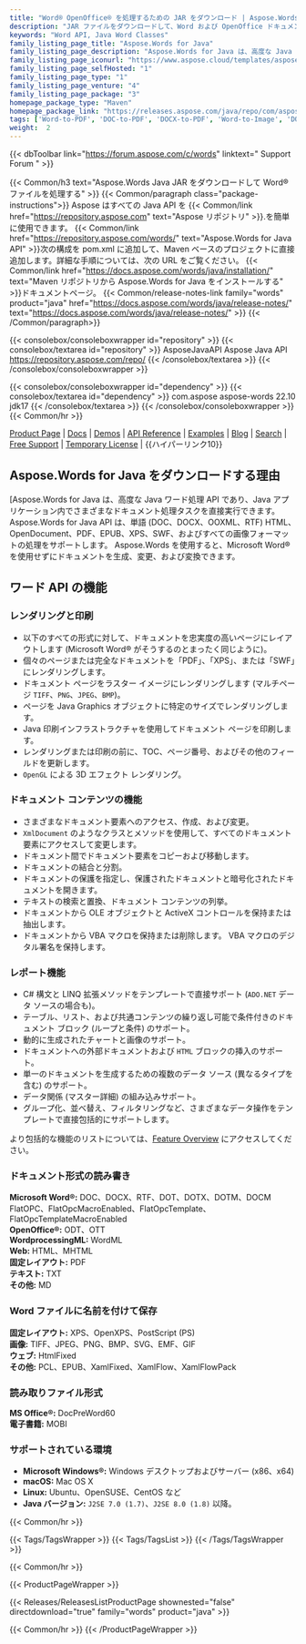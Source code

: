 ```yaml
---
title: "Word® OpenOffice® を処理するための JAR をダウンロード | Aspose.Words API"
description: "JAR ファイルをダウンロードして、Word および OpenOffice ドキュメントを作成、編集、変換、表示します。テキスト、画像、フォーム、テーブル、カスタム XML、SmartArt、OLE、VBA などを操作できます。"
keywords: "Word API, Java Word Classes"
family_listing_page_title: "Aspose.Words for Java"
family_listing_page_description: "Aspose.Words for Java は、高度な Java ワード処理 API であり、Java アプリケーション内でさまざまなドキュメント処理タスクを直接実行できます。"
family_listing_page_iconurl: "https://www.aspose.cloud/templates/aspose/App_Themes/V3/images/words/272x272/aspose_words-for-java.png"
family_listing_page_selfHosted: "1"
family_listing_page_type: "1"
family_listing_page_venture: "4"
family_listing_page_package: "3"
homepage_package_type: "Maven"
homepage_package_link: "https://releases.aspose.com/java/repo/com/aspose/aspose-words/"
tags: ['Word-to-PDF', 'DOC-to-PDF', 'DOCX-to-PDF', 'Word-to-Image', 'DOCX-to-JPG', 'DOC-to-PNG', 'Image-to-PDF', 'JPG-to-PDF', 'TIFF-to-PDF', 'HTML-to-Markdown', 'HTML-to-MD', 'DOCX-to-Markdown', 'DOCX-to-MD', 'Markdown-to-PDF', 'MD-to-PDF', 'HTML-to-PDF', 'MHT-to-PDF', 'MHTML-to-PDF', 'Word-to-HTML', 'Markdown-to-HTML', 'MD-to-HTML', 'Mobi-to-EPUB', 'RTF-to-PDF', 'ODT-to-PDF', 'TXT-to-PDF', 'Mobi-to-PDF', 'DOCX-to-DOC', 'HTML-to-Word']
weight:  2
---
```


{{< dbToolbar link="https://forum.aspose.com/c/words" linktext=" Support Forum " >}}

{{< Common/h3 text="Aspose.Words Java JAR をダウンロードして Word® ファイルを処理する"  >}}
{{< Common/paragraph class="package-instructions">}}
Aspose はすべての Java API を
{{< Common/link href="https://repository.aspose.com" text="Aspose リポジトリ"  >}}.を簡単に使用できます。
{{< Common/link href="https://repository.aspose.com/words/" text="Aspose.Words for Java API"  >}}次の構成を pom.xml に追加して、Maven ベースのプロジェクトに直接追加します。詳細な手順については、次の URL をご覧ください。
{{< Common/link href="https://docs.aspose.com/words/java/installation/" text="Maven リポジトリから Aspose.Words for Java をインストールする"  >}}ドキュメントページ。
{{< Common/release-notes-link family="words" product="java" href="https://docs.aspose.com/words/java/release-notes/" text="https://docs.aspose.com/words/java/release-notes/"  >}}
{{< /Common/paragraph>}}

{{< consolebox/consoleboxwrapper id="repository" >}}
   {{< consolebox/textarea id="repository" >}} 
      <repository>
         <id>AsposeJavaAPI</id>
         <name>Aspose Java API</name>
         <url>https://repository.aspose.com/repo/</url>
      </repository> 
   {{< /consolebox/textarea >}}
{{< /consolebox/consoleboxwrapper >}}

{{< consolebox/consoleboxwrapper id="dependency" >}}
   {{< consolebox/textarea id="dependency" >}}
      <dependency>
         <groupId>com.aspose</groupId>
         <artifactId>aspose-words</artifactId>
         <version>22.10</version>
         <classifier>jdk17</classifier>
      </dependency>
   {{< /consolebox/textarea >}}
{{< /consolebox/consoleboxwrapper >}}
{{< Common/hr >}}

[Product Page](https://products.aspose.com/words/java) | [Docs](https://docs.aspose.com/words/java/) | [Demos](https://products.aspose.app/words/family) | [API Reference](https://reference.aspose.com/words/java) | [Examples](https://github.com/aspose-words/Aspose.Words-for-Java/tree/master/Examples) | [Blog](https://blog.aspose.com/category/words/) | [Search](https://search.aspose.com/) | [Free Support](https://forum.aspose.com/c/words) | [Temporary License](https://purchase.aspose.com/temporary-license) | {{ハイパーリンク10}}

## Aspose.Words for Java をダウンロードする理由

[Aspose.Words for Java は、高度な Java ワード処理 API であり、Java アプリケーション内でさまざまなドキュメント処理タスクを直接実行できます。 Aspose.Words for Java API は、単語 (DOC、DOCX、OOXML、RTF) HTML、OpenDocument、PDF、EPUB、XPS、SWF、およびすべての画像フォーマットの処理をサポートします。 Aspose.Words を使用すると、Microsoft Word® を使用せずにドキュメントを生成、変更、および変換できます。

## ワード API の機能

### レンダリングと印刷

- 以下のすべての形式に対して、ドキュメントを忠実度の高いページにレイアウトします (Microsoft Word® がそうするのとまったく同じように)。
- 個々のページまたは完全なドキュメントを「PDF」、「XPS」、または「SWF」にレンダリングします。
- ドキュメント ページをラスター イメージにレンダリングします (マルチページ `TIFF`、`PNG`、`JPEG`、`BMP`)。
- ページを Java Graphics オブジェクトに特定のサイズでレンダリングします。
- Java 印刷インフラストラクチャを使用してドキュメント ページを印刷します。
- レンダリングまたは印刷の前に、TOC、ページ番号、およびその他のフィールドを更新します。
- `OpenGL` による 3D エフェクト レンダリング。

### ドキュメント コンテンツの機能

- さまざまなドキュメント要素へのアクセス、作成、および変更。
- `XmlDocument` のようなクラスとメソッドを使用して、すべてのドキュメント要素にアクセスして変更します。
- ドキュメント間でドキュメント要素をコピーおよび移動します。
- ドキュメントの結合と分割。
- ドキュメントの保護を指定し、保護されたドキュメントと暗号化されたドキュメントを開きます。
- テキストの検索と置換、ドキュメント コンテンツの列挙。
- ドキュメントから OLE オブジェクトと ActiveX コントロールを保持または抽出します。
- ドキュメントから VBA マクロを保持または削除します。 VBA マクロのデジタル署名を保持します。

### レポート機能

- C# 構文と LINQ 拡張メソッドをテンプレートで直接サポート (`ADO.NET` データ ソースの場合も)。
- テーブル、リスト、および共通コンテンツの繰り返し可能で条件付きのドキュメント ブロック (ループと条件) のサポート。
- 動的に生成されたチャートと画像のサポート。
- ドキュメントへの外部ドキュメントおよび `HTML` ブロックの挿入のサポート。
- 単一のドキュメントを生成するための複数のデータ ソース (異なるタイプを含む) のサポート。
- データ関係 (マスター詳細) の組み込みサポート。
- グループ化、並べ替え、フィルタリングなど、さまざまなデータ操作をテンプレートで直接包括的にサポートします。

より包括的な機能のリストについては、[Feature Overview](https://docs.aspose.com/words/java/feature-overview/) にアクセスしてください。

### ドキュメント形式の読み書き

**Microsoft Word®:** DOC、DOCX、RTF、DOT、DOTX、DOTM、DOCM FlatOPC、FlatOpcMacroEnabled、FlatOpcTemplate、FlatOpcTemplateMacroEnabled\
**OpenOffice®:** ODT、OTT\
**WordprocessingML:** WordML\
**Web:** HTML、MHTML\
**固定レイアウト:** PDF\
**テキスト:** TXT\
**その他:** MD

### Word ファイルに名前を付けて保存

**固定レイアウト:** XPS、OpenXPS、PostScript (PS)\
**画像:** TIFF、JPEG、PNG、BMP、SVG、EMF、GIF\
**ウェブ:** HtmlFixed\
**その他:** PCL、EPUB、XamlFixed、XamlFlow、XamlFlowPack

### 読み取りファイル形式

**MS Office®:** DocPreWord60\
**電子書籍:** MOBI

### サポートされている環境

- **Microsoft Windows®:** Windows デスクトップおよびサーバー (x86、x64)
- **macOS:** Mac OS X
- **Linux:** Ubuntu、OpenSUSE、CentOS など
- **Java バージョン:** `J2SE 7.0 (1.7)`、`J2SE 8.0 (1.8)` 以降。

{{< Common/hr >}}

{{< Tags/TagsWrapper >}}
 {{< Tags/TagsList >}}
{{< /Tags/TagsWrapper >}}

{{< Common/hr >}}

{{< ProductPageWrapper >}}
<!-- ReleasesListProductPage-->
   {{< Releases/ReleasesListProductPage shownested="false"  directdownload="true" family="words" product="java" >}}
<!-- /ReleasesListProductPage-->
{{< Common/hr >}}
{{< /ProductPageWrapper >}}

